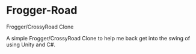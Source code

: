 # Frogger-Road
Frogger/CrossyRoad Clone

A simple Frogger/CrossyRoad Clone to help me back get into the swing of using Unity and C#.
